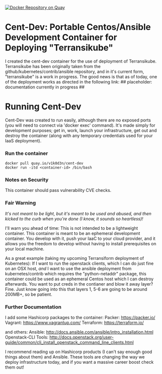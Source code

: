 [![Docker Repository on Quay](https://quay.io/repository/v1k0d3n/consul/status "Docker Repository on Quay")](https://quay.io/repository/v1k0d3n/cent-dev)

# Cent-Dev: Portable Centos/Ansible Development Container for Deploying "Terransikube"
I created the cent-dev container for the use of deployment of Terransikube. Terransikube has been originally taken from the github/kubernetes/contrib/ansible repository, and in it's current form, "terransikube" is a work in progress. The good news is that as of today, one of the deployment works as directed in the following link: ## placeholder: documentation currently in progress ##

# Running Cent-Dev
Cent-Dev was created to run easily, although there are no exposed ports (you will need to connect via 'docker exec' command). It's made simply for development purposes; get in, work, launch your infrastructure, get out and destroy the container (along with any temporary credentials used for your IaaS deployment).

### Run the container
```
docker pull quay.io/v1k0d3n/cent-dev
docker run -itd <container-id> /bin/bash
```

### Notes on Security
This container should pass vulnerability CVE checks.

### Fair Warning
*It's not meant to be light, but it's meant to be used and abused, and then kicked to the curb when you're done (I know, it sounds so heartless)!*

I'll warn you ahead of time: This is not intended to be a lightweight container. This container is meant to be an ephemeral development container. You develop with it, push your IaaC to your cloud provider, and it allows you the freedom to develop without having to install prerequisites on your local machine.

As a great example (taking my upcoming Terransiform deployment of Kubernetes): If I want to run the openstack clients, which I can do just fine on an OSX host, *and* I want to use the ansible deployment from kubernetes/contrib which requires the "python-netaddr" package, this container could be used as an ephemeral Centos host which I can destroy afterwards. You want to put creds in the contianer and blow it away layer? Fine. Just know going into this that layers 1, 5-6 are going to be around 200MB+, so be patient.

### Further Documentation
I add some Hashicorp packages to the container:
Packer: https://packer.io/
Vagrant: https://www.vagrantup.com/
Terraform: https://terraform.io/

and others:
Ansible: http://docs.ansible.com/ansible/intro_installation.html
Openstack-CLI Tools: http://docs.openstack.org/user-guide/common/cli_install_openstack_command_line_clients.html

I recommend reading up on Hashicorp products (I can't say enough good things about them) and Ansible. These tools are changing the way we deploy infrastructure today, and if you want a massive career boost check them out!
